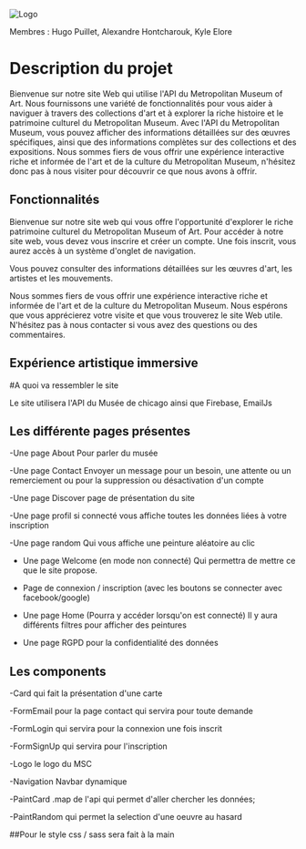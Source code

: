 ![Logo](https://zupimages.net/up/23/07/iane.png)


Membres : Hugo Puillet, Alexandre Hontcharouk, Kyle Elore

# Description du projet

Bienvenue sur notre site Web qui utilise l'API du Metropolitan Museum of Art. Nous fournissons une variété de fonctionnalités pour vous aider à naviguer à travers des collections d'art et à explorer la riche histoire et le patrimoine culturel du Metropolitan Museum. Avec l'API du Metropolitan Museum, vous pouvez afficher des informations détaillées sur des œuvres spécifiques, ainsi que des informations complètes sur des collections et des expositions. Nous sommes fiers de vous offrir une expérience interactive riche et informée de l'art et de la culture du Metropolitan Museum, n'hésitez donc pas à nous visiter pour découvrir ce que nous avons à offrir.

## Fonctionnalités

Bienvenue sur notre site web qui vous offre l'opportunité d'explorer le riche patrimoine culturel du Metropolitan Museum of Art. Pour accéder à notre site web, vous devez vous inscrire et créer un compte. Une fois inscrit, vous aurez accès à un système d'onglet de navigation.

Vous pouvez consulter des informations détaillées sur les œuvres d'art, les artistes et les mouvements.

Nous sommes fiers de vous offrir une expérience interactive riche et informée de l'art et de la culture du Metropolitan Museum. Nous espérons que vous apprécierez votre visite et que vous trouverez le site Web utile. N'hésitez pas à nous contacter si vous avez des questions ou des commentaires.

## Expérience artistique immersive 

#A quoi va ressembler le site

Le site utilisera l'API du Musée de chicago ainsi que Firebase, EmailJs


## Les différente pages présentes

-Une page About
Pour parler du musée

-Une page Contact
Envoyer un message pour un besoin, une attente ou un remerciement ou pour la suppression ou désactivation d'un compte

-Une page Discover
page de présentation du site

-Une page profil
si connecté vous affiche toutes les données liées à votre inscription

-Une page random
Qui vous affiche une peinture aléatoire au clic

- Une page Welcome (en mode non connecté)
Qui permettra de mettre ce que le site propose.

- Page de connexion / inscription  (avec les boutons se connecter avec facebook/google)

- Une page Home (Pourra y accéder lorsqu'on est connecté)
Il y aura différents filtres pour afficher des peintures

- Une page RGPD pour la confidentialité des données



## Les components

-Card
qui fait la présentation d'une carte

-FormEmail
pour la page contact qui servira pour toute demande

-FormLogin
qui servira pour la connexion une fois inscrit

-FormSignUp
qui servira pour l'inscription

-Logo
le logo du MSC

-Navigation
Navbar dynamique

-PaintCard
.map de l'api qui permet d'aller chercher les données;

-PaintRandom
qui permet la selection d'une oeuvre au hasard



##Pour le style css / sass sera fait à la main

